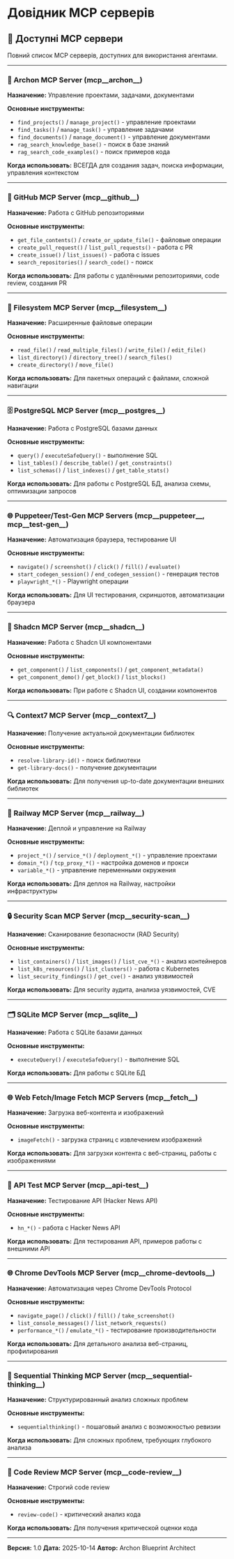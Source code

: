 # Довідник MCP серверів

## 📡 Доступні MCP сервери

Повний список MCP серверів, доступних для використання агентами.

---

### 🎯 Archon MCP Server (mcp__archon__)
**Назначение:** Управление проектами, задачами, документами

**Основные инструменты:**
- `find_projects()` / `manage_project()` - управление проектами
- `find_tasks()` / `manage_task()` - управление задачами
- `find_documents()` / `manage_document()` - управление документами
- `rag_search_knowledge_base()` - поиск в базе знаний
- `rag_search_code_examples()` - поиск примеров кода

**Когда использовать:** ВСЕГДА для создания задач, поиска информации, управления контекстом

---

### 🐙 GitHub MCP Server (mcp__github__)
**Назначение:** Работа с GitHub репозиториями

**Основные инструменты:**
- `get_file_contents()` / `create_or_update_file()` - файловые операции
- `create_pull_request()` / `list_pull_requests()` - работа с PR
- `create_issue()` / `list_issues()` - работа с issues
- `search_repositories()` / `search_code()` - поиск

**Когда использовать:** Для работы с удалёнными репозиториями, code review, создания PR

---

### 📂 Filesystem MCP Server (mcp__filesystem__)
**Назначение:** Расширенные файловые операции

**Основные инструменты:**
- `read_file()` / `read_multiple_files()` / `write_file()` / `edit_file()`
- `list_directory()` / `directory_tree()` / `search_files()`
- `create_directory()` / `move_file()`

**Когда использовать:** Для пакетных операций с файлами, сложной навигации

---

### 🗄️ PostgreSQL MCP Server (mcp__postgres__)
**Назначение:** Работа с PostgreSQL базами данных

**Основные инструменты:**
- `query()` / `executeSafeQuery()` - выполнение SQL
- `list_tables()` / `describe_table()` / `get_constraints()`
- `list_schemas()` / `list_indexes()` / `get_table_stats()`

**Когда использовать:** Для работы с PostgreSQL БД, анализа схемы, оптимизации запросов

---

### 🌐 Puppeteer/Test-Gen MCP Servers (mcp__puppeteer__, mcp__test-gen__)
**Назначение:** Автоматизация браузера, тестирование UI

**Основные инструменты:**
- `navigate()` / `screenshot()` / `click()` / `fill()` / `evaluate()`
- `start_codegen_session()` / `end_codegen_session()` - генерация тестов
- `playwright_*()` - Playwright операции

**Когда использовать:** Для UI тестирования, скриншотов, автоматизации браузера

---

### 🎨 Shadcn MCP Server (mcp__shadcn__)
**Назначение:** Работа с Shadcn UI компонентами

**Основные инструменты:**
- `get_component()` / `list_components()` / `get_component_metadata()`
- `get_component_demo()` / `get_block()` / `list_blocks()`

**Когда использовать:** При работе с Shadcn UI, создании компонентов

---

### 🔍 Context7 MCP Server (mcp__context7__)
**Назначение:** Получение актуальной документации библиотек

**Основные инструменты:**
- `resolve-library-id()` - поиск библиотеки
- `get-library-docs()` - получение документации

**Когда использовать:** Для получения up-to-date документации внешних библиотек

---

### 🚂 Railway MCP Server (mcp__railway__)
**Назначение:** Деплой и управление на Railway

**Основные инструменты:**
- `project_*()` / `service_*()` / `deployment_*()` - управление проектами
- `domain_*()` / `tcp_proxy_*()` - настройка доменов и прокси
- `variable_*()` - управление переменными окружения

**Когда использовать:** Для деплоя на Railway, настройки инфраструктуры

---

### 🔒 Security Scan MCP Server (mcp__security-scan__)
**Назначение:** Сканирование безопасности (RAD Security)

**Основные инструменты:**
- `list_containers()` / `list_images()` / `list_cve_*()` - анализ контейнеров
- `list_k8s_resources()` / `list_clusters()` - работа с Kubernetes
- `list_security_findings()` / `get_cve()` - анализ уязвимостей

**Когда использовать:** Для security аудита, анализа уязвимостей, CVE

---

### 🗂️ SQLite MCP Server (mcp__sqlite__)
**Назначение:** Работа с SQLite базами данных

**Основные инструменты:**
- `executeQuery()` / `executeSafeQuery()` - выполнение SQL

**Когда использовать:** Для работы с SQLite БД

---

### 🌐 Web Fetch/Image Fetch MCP Servers (mcp__fetch__)
**Назначение:** Загрузка веб-контента и изображений

**Основные инструменты:**
- `imageFetch()` - загрузка страниц с извлечением изображений

**Когда использовать:** Для загрузки контента с веб-страниц, работы с изображениями

---

### 🧪 API Test MCP Server (mcp__api-test__)
**Назначение:** Тестирование API (Hacker News API)

**Основные инструменты:**
- `hn_*()` - работа с Hacker News API

**Когда использовать:** Для тестирования API, примеров работы с внешними API

---

### 🌐 Chrome DevTools MCP Server (mcp__chrome-devtools__)
**Назначение:** Автоматизация через Chrome DevTools Protocol

**Основные инструменты:**
- `navigate_page()` / `click()` / `fill()` / `take_screenshot()`
- `list_console_messages()` / `list_network_requests()`
- `performance_*()` / `emulate_*()` - тестирование производительности

**Когда использовать:** Для детального анализа веб-страниц, профилирования

---

### 🧠 Sequential Thinking MCP Server (mcp__sequential-thinking__)
**Назначение:** Структурированный анализ сложных проблем

**Основные инструменты:**
- `sequentialthinking()` - пошаговый анализ с возможностью ревизии

**Когда использовать:** Для сложных проблем, требующих глубокого анализа

---

### 😤 Code Review MCP Server (mcp__code-review__)
**Назначение:** Строгий code review

**Основные инструменты:**
- `review-code()` - критический анализ кода

**Когда использовать:** Для получения критической оценки кода

---

**Версия:** 1.0
**Дата:** 2025-10-14
**Автор:** Archon Blueprint Architect

